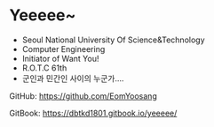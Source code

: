 # Yeeeee~

* Seoul National University Of Science&Technology
* Computer Engineering
* Initiator of Want You!
* R.O.T.C 61th
* 군인과 민간인 사이의 누군가....

GitHub: https://github.com/EomYoosang

GitBook: https://dbtkd1801.gitbook.io/yeeeee/
